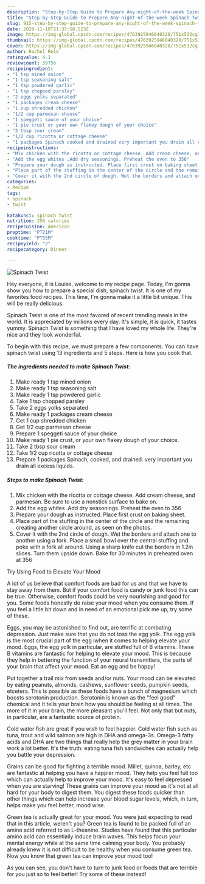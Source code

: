 ```yaml
---
description: "Step-by-Step Guide to Prepare Any-night-of-the-week Spinach Twist"
title: "Step-by-Step Guide to Prepare Any-night-of-the-week Spinach Twist"
slug: 915-step-by-step-guide-to-prepare-any-night-of-the-week-spinach-twist
date: 2020-11-10T21:37:58.523Z
image: https://img-global.cpcdn.com/recipes/4763925946040320/751x532cq70/spinach-twist-recipe-main-photo.jpg
thumbnail: https://img-global.cpcdn.com/recipes/4763925946040320/751x532cq70/spinach-twist-recipe-main-photo.jpg
cover: https://img-global.cpcdn.com/recipes/4763925946040320/751x532cq70/spinach-twist-recipe-main-photo.jpg
author: Rachel Reid
ratingvalue: 4.1
reviewcount: 39756
recipeingredient:
- "1 tsp mined onion"
- "1 tsp seasoning salt"
- "1 tsp powdered garlic"
- "1 tsp chopped parsley"
- "2 eggs yolks separated"
- "1 packages cream cheese"
- "1 cup shredded chicken"
- "1/2 cup parmesan cheese"
- "1 speggeti sauce of your choice"
- "1 pie crust or your own flakey dough of your choice"
- "2 tbsp sour cream"
- "1/2 cup ricotta or cottage cheese"
- "1 packages Spinach cooked and drained very important you drain all excess liquids"
recipeinstructions:
- "Mix chicken with the ricotta or cottage cheese. Add cream cheese, and parmesan. Be sure to use a nonstick surface to bake on."
- "Add the egg whites .Add dry seasonings. Preheat the oven to 356"
- "Prepare your dough as instructed. Place first crust on baking sheet."
- "Place part of the stuffing in the center of the circle and the remaining creating another circle around, as seen on the photos."
- "Cover it with the 2nd circle of dough. Wet the borders and attach one to another using a fork. Place a small bowl over the central stuffing and poke with a fork all around. Using a sharp knife cut the borders in 1.2in slices. Turn them upside down. Bake for 30 minutes in preheated oven at 356"
categories:
- Recipe
tags:
- spinach
- twist

katakunci: spinach twist 
nutrition: 256 calories
recipecuisine: American
preptime: "PT21M"
cooktime: "PT55M"
recipeyield: "2"
recipecategory: Dinner

---
```



![Spinach Twist](https://img-global.cpcdn.com/recipes/4763925946040320/751x532cq70/spinach-twist-recipe-main-photo.jpg)

Hey everyone, it is Louise, welcome to my recipe page. Today, I'm gonna show you how to prepare a special dish, spinach twist. It is one of my favorites food recipes. This time, I'm gonna make it a little bit unique. This will be really delicious.



Spinach Twist is one of the most favored of recent trending meals in the world. It is appreciated by millions every day. It's simple, it is quick, it tastes yummy. Spinach Twist is something that I have loved my whole life. They're nice and they look wonderful.


To begin with this recipe, we must prepare a few components. You can have spinach twist using 13 ingredients and 5 steps. Here is how you cook that.

<!--inarticleads1-->

##### The ingredients needed to make Spinach Twist:

1. Make ready 1 tsp mined onion
1. Make ready 1 tsp seasoning salt
1. Make ready 1 tsp powdered garlic
1. Take 1 tsp chopped parsley
1. Take 2 eggs yolks separated
1. Make ready 1 packages cream cheese
1. Get 1 cup shredded chicken
1. Get 1/2 cup parmesan cheese
1. Prepare 1 speggeti sauce of your choice
1. Make ready 1 pie crust, or your own flakey dough of your choice.
1. Take 2 tbsp sour cream
1. Take 1/2 cup ricotta or cottage cheese
1. Prepare 1 packages Spinach, cooked, and drained. very important you drain all excess liquids.




<!--inarticleads2-->

##### Steps to make Spinach Twist:

1. Mix chicken with the ricotta or cottage cheese. Add cream cheese, and parmesan. Be sure to use a nonstick surface to bake on.
1. Add the egg whites .Add dry seasonings. Preheat the oven to 356
1. Prepare your dough as instructed. Place first crust on baking sheet.
1. Place part of the stuffing in the center of the circle and the remaining creating another circle around, as seen on the photos.
1. Cover it with the 2nd circle of dough. Wet the borders and attach one to another using a fork. Place a small bowl over the central stuffing and poke with a fork all around. Using a sharp knife cut the borders in 1.2in slices. Turn them upside down. Bake for 30 minutes in preheated oven at 356




Try Using Food to Elevate Your Mood


A lot of us believe that comfort foods are bad for us and that we have to stay away from them. But if your comfort food is candy or junk food this can be true. Otherwise, comfort foods could be very nourishing and good for you. Some foods honestly do raise your mood when you consume them. If you feel a little bit down and in need of an emotional pick me up, try some of these.

Eggs, you may be astonished to find out, are terrific at combating depression. Just make sure that you do not toss the egg yolk. The egg yolk is the most crucial part of the egg iwhen it comes to helping elevate your mood. Eggs, the egg yolk in particular, are stuffed full of B vitamins. These B vitamins are fantastic for helping to elevate your mood. This is because they help in bettering the function of your neural transmitters, the parts of your brain that affect your mood. Eat an egg and be happy!

Put together a trail mix from seeds and/or nuts. Your mood can be elevated by eating peanuts, almonds, cashews, sunflower seeds, pumpkin seeds, etcetera. This is possible as these foods have a bunch of magnesium which boosts serotonin production. Serotonin is known as the "feel good" chemical and it tells your brain how you should be feeling at all times. The more of it in your brain, the more pleasant you'll feel. Not only that but nuts, in particular, are a fantastic source of protein.

Cold water fish are great if you wish to feel happier. Cold water fish such as tuna, trout and wild salmon are high in DHA and omega-3s. Omega-3 fatty acids and DHA are two things that really help the grey matter in your brain work a lot better. It's the truth: eating tuna fish sandwiches can actually help you battle your depression. 

Grains can be good for fighting a terrible mood. Millet, quinoa, barley, etc are fantastic at helping you have a happier mood. They help you feel full too which can actually help to improve your mood. It's easy to feel depressed when you are starving! These grains can improve your mood as it's not at all hard for your body to digest them. You digest these foods quicker than other things which can help increase your blood sugar levels, which, in turn, helps make you feel better, mood wise.

Green tea is actually great for your mood. You were just expecting to read that in this article, weren't you? Green tea is found to be packed full of an amino acid referred to as L-theanine. Studies have found that this particular amino acid can essentially induce brain waves. This helps focus your mental energy while at the same time calming your body. You probably already knew it is not difficult to be healthy when you consume green tea. Now you know that green tea can improve your mood too!

As you can see, you don't have to turn to junk food or foods that are terrible for you just so to feel better! Try some of these instead!

